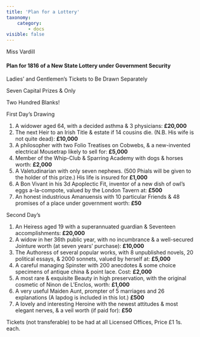```yaml
---
title: 'Plan for a Lottery'
taxonomy:
    category:
        - docs
visible: false
---
```


<div class="author">Miss Vardill</div>

#### Plan for 1816 of a New State Lottery under Government Security  

Ladies’ and Gentlemen’s Tickets to Be Drawn Separately  

Seven Capital Prizes & Only  

Two Hundred Blanks!

First Day’s Drawing

1. A widower aged 64, with a decided asthma & 3 physicians: **£20,000**
2. The next Heir to an Irish Title & estate if 14 cousins die. (N.B. His wife is not quite dead): **£10,000**
3. A philosopher with two Folio Treatises on Cobwebs, & a new-invented electrical Mousetrap likely to sell for: **£5,000**
4. Member of the Whip-Club & Sparring Academy with dogs & horses worth: **£2,000**
5. A Valetudinarian with only seven nephews. (500 Phials will be given to the holder of this prize.) His life is insured for **£1,000** 
6. A Bon Vivant in his 3d Apoplectic Fit, inventor of a new dish of owl’s eggs a-la-compote, valued by the London Tavern at: **£500**
7. An honest industrious Amanuensis with 10 particular Friends & 48 promises of a place under government worth: **£50**

Second Day’s

1. An Heiress aged 19 with a superannuated guardian & Seventeen accomplishments: **£20,000**
2. A widow in her 36th public year, with no incumbrance & a well-secured Jointure worth (at seven years’ purchase): **£10,000**
3. The Authoress of several popular works, with 8 unpublished novels, 20 political essays, & 2000 sonnets, valued by herself at: **£5,000**
4. A careful managing Spinster with 200 anecdotes & some choice specimens of antique china & point lace. Cost: **£2,000**
5. A most rare & exquisite Beauty in high preservation, with the original cosmetic of Ninon de L’Enclos, worth: **£1,000**  
6. A very useful Maiden Aunt, prompter of 5 marriages and 26 explanations (A lapdog is included in this lot.) **£500**
7. A lovely and interesting Heroine with the newest attitudes & most elegant nerves, & a veil worth (if paid for): **£50**

Tickets (not transferable) to be had at all Licensed Offices, Price £1 1s. each.

